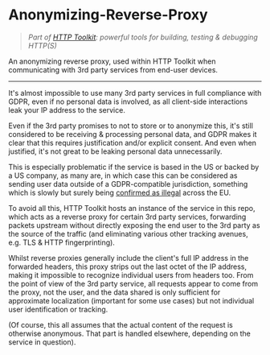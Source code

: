 # Anonymizing-Reverse-Proxy

> _Part of [HTTP Toolkit](https://httptoolkit.tech): powerful tools for building, testing & debugging HTTP(S)_

An anonymizing reverse proxy, used within HTTP Toolkit when communicating with 3rd party services from end-user devices.

---

It's almost impossible to use many 3rd party services in full compliance with GDPR, even if no personal data is involved, as all client-side interactions leak your IP address to the service.

Even if the 3rd party promises to not to store or to anonymize this, it's still considered to be receiving & processing personal data, and GDPR makes it clear that this requires justification and/or explicit consent. And even when justified, it's not great to be leaking personal data unnecessarily.

This is especially problematic if the service is based in the US or backed by a US company, as many are, in which case this can be considered as sending user data outside of a GDPR-compatible jurisdiction, something which is slowly but surely being [confirmed as illegal](https://www.isgoogleanalyticsillegal.com/) across the EU.

To avoid all this, HTTP Toolkit hosts an instance of the service in this repo, which acts as a reverse proxy for certain 3rd party services, forwarding packets upstream without directly exposing the end user to the 3rd party as the source of the traffic (and eliminating various other tracking avenues, e.g. TLS & HTTP fingerprinting).

Whilst reverse proxies generally include the client's full IP address in the forwarded headers, this proxy strips out the last octet of the IP address, making it impossible to recognize individual users from headers too. From the point of view of the 3rd party service, all requests appear to come from the proxy, not the user, and the data shared is only sufficient for approximate localization (important for some use cases) but not individual user identification or tracking.

(Of course, this all assumes that the actual content of the request is otherwise anonymous. That part is handled elsewhere, depending on the service in question).